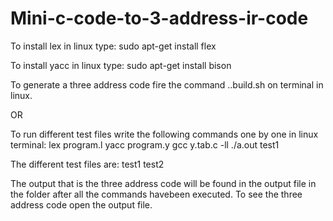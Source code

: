 # Mini-c-code-to-3-address-ir-code
To install lex in linux type:
sudo apt-get install flex

To install yacc in linux type:
sudo apt-get install bison

To generate a three address code fire the command ..build.sh on terminal in 
linux.

OR 

To run different test files write the following commands one by one in linux terminal:
lex program.l
yacc program.y
gcc y.tab.c -ll
./a.out test1

The different test files are:
test1
test2

The output that is the three address code will be found in the output file in the folder after all the commands havebeen executed. To see the three address code open the output file.



